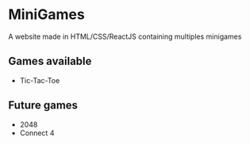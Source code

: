 # MiniGames
A website made in HTML/CSS/ReactJS containing multiples minigames
## Games available
- Tic-Tac-Toe
## Future games
- 2048
- Connect 4